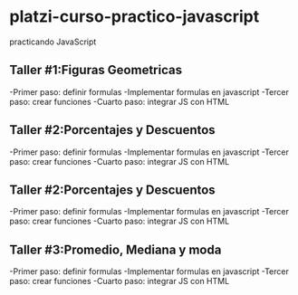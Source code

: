 # platzi-curso-practico-javascript
practicando JavaScript


## Taller #1:Figuras Geometricas

-Primer paso: definir formulas
-Implementar formulas en javascript
-Tercer paso: crear funciones
-Cuarto paso: integrar JS con HTML

## Taller #2:Porcentajes y Descuentos

-Primer paso: definir formulas
-Implementar formulas en javascript
-Tercer paso: crear funciones
-Cuarto paso: integrar JS con HTML
## Taller #2:Porcentajes y Descuentos

-Primer paso: definir formulas
-Implementar formulas en javascript
-Tercer paso: crear funciones
-Cuarto paso: integrar JS con HTML

## Taller #3:Promedio, Mediana y moda

-Primer paso: definir formulas
-Implementar formulas en javascript
-Tercer paso: crear funciones
-Cuarto paso: integrar JS con HTML



